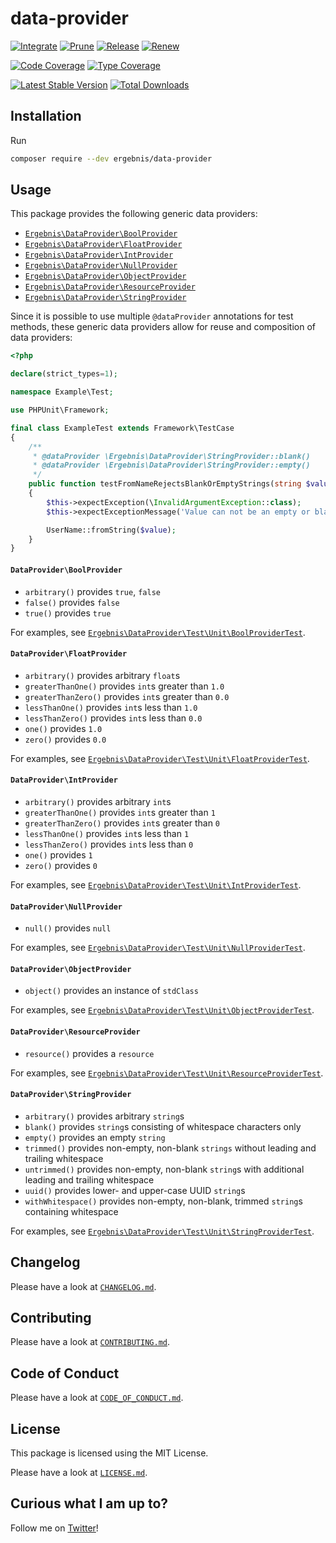 # data-provider

[![Integrate](https://github.com/ergebnis/data-provider/workflows/Integrate/badge.svg)](https://github.com/ergebnis/data-provider/actions)
[![Prune](https://github.com/ergebnis/data-provider/workflows/Prune/badge.svg)](https://github.com/ergebnis/data-provider/actions)
[![Release](https://github.com/ergebnis/data-provider/workflows/Release/badge.svg)](https://github.com/ergebnis/data-provider/actions)
[![Renew](https://github.com/ergebnis/data-provider/workflows/Renew/badge.svg)](https://github.com/ergebnis/data-provider/actions)

[![Code Coverage](https://codecov.io/gh/ergebnis/data-provider/branch/main/graph/badge.svg)](https://codecov.io/gh/ergebnis/data-provider)
[![Type Coverage](https://shepherd.dev/github/ergebnis/data-provider/coverage.svg)](https://shepherd.dev/github/ergebnis/data-provider)

[![Latest Stable Version](https://poser.pugx.org/ergebnis/data-provider/v/stable)](https://packagist.org/packages/ergebnis/data-provider)
[![Total Downloads](https://poser.pugx.org/ergebnis/data-provider/downloads)](https://packagist.org/packages/ergebnis/data-provider)

## Installation

Run

```sh
composer require --dev ergebnis/data-provider
```

## Usage

This package provides the following generic data providers:

* [`Ergebnis\DataProvider\BoolProvider`](https://github.com/ergebnis/data-provider#dataproviderboolprovider)
* [`Ergebnis\DataProvider\FloatProvider`](https://github.com/ergebnis/data-provider#dataproviderfloatprovider)
* [`Ergebnis\DataProvider\IntProvider`](https://github.com/ergebnis/data-provider#dataproviderintprovider)
* [`Ergebnis\DataProvider\NullProvider`](https://github.com/ergebnis/data-provider#dataprovidernullprovider)
* [`Ergebnis\DataProvider\ObjectProvider`](https://github.com/ergebnis/data-provider#dataproviderobjectprovider)
* [`Ergebnis\DataProvider\ResourceProvider`](https://github.com/ergebnis/data-provider#dataproviderresourceprovider)
* [`Ergebnis\DataProvider\StringProvider`](https://github.com/ergebnis/data-provider#dataproviderstringprovider)

Since it is possible to use multiple `@dataProvider` annotations for test methods, these generic data providers allow for reuse and composition of data providers:

```php
<?php

declare(strict_types=1);

namespace Example\Test;

use PHPUnit\Framework;

final class ExampleTest extends Framework\TestCase
{
    /**
     * @dataProvider \Ergebnis\DataProvider\StringProvider::blank()
     * @dataProvider \Ergebnis\DataProvider\StringProvider::empty()
     */
    public function testFromNameRejectsBlankOrEmptyStrings(string $value): void
    {
        $this->expectException(\InvalidArgumentException::class);
        $this->expectExceptionMessage('Value can not be an empty or blank string.');

        UserName::fromString($value);
    }
}
```

#### `DataProvider\BoolProvider`

* `arbitrary()` provides `true`, `false`
* `false()` provides `false`
* `true()` provides `true`

For examples, see [`Ergebnis\DataProvider\Test\Unit\BoolProviderTest`](test/Unit/BoolProviderTest.php).

#### `DataProvider\FloatProvider`

* `arbitrary()` provides arbitrary `float`s
* `greaterThanOne()` provides `int`s greater than `1.0`
* `greaterThanZero()` provides `int`s greater than `0.0`
* `lessThanOne()` provides `int`s less than `1.0`
* `lessThanZero()` provides `int`s less than `0.0`
* `one()` provides `1.0`
* `zero()` provides `0.0`

For examples, see [`Ergebnis\DataProvider\Test\Unit\FloatProviderTest`](test/Unit/FloatProviderTest.php).

#### `DataProvider\IntProvider`

* `arbitrary()` provides arbitrary `int`s
* `greaterThanOne()` provides `int`s greater than `1`
* `greaterThanZero()` provides `int`s greater than `0`
* `lessThanOne()` provides `int`s less than `1`
* `lessThanZero()` provides `int`s less than `0`
* `one()` provides `1`
* `zero()` provides `0`

For examples, see [`Ergebnis\DataProvider\Test\Unit\IntProviderTest`](test/Unit/IntProviderTest.php).

#### `DataProvider\NullProvider`

* `null()` provides `null`

For examples, see [`Ergebnis\DataProvider\Test\Unit\NullProviderTest`](test/Unit/NullProviderTest.php).

#### `DataProvider\ObjectProvider`

* `object()` provides an instance of `stdClass`

For examples, see [`Ergebnis\DataProvider\Test\Unit\ObjectProviderTest`](test/Unit/ObjectProviderTest.php).

#### `DataProvider\ResourceProvider`

* `resource()` provides a `resource`

For examples, see [`Ergebnis\DataProvider\Test\Unit\ResourceProviderTest`](test/Unit/ResourceProviderTest.php).

#### `DataProvider\StringProvider`

* `arbitrary()` provides arbitrary `string`s
* `blank()` provides `string`s consisting of whitespace characters only
* `empty()` provides an empty `string`
* `trimmed()` provides non-empty, non-blank `strings` without leading and trailing whitespace
* `untrimmed()` provides non-empty, non-blank `string`s with additional leading and trailing whitespace
* `uuid()` provides lower- and upper-case UUID `string`s
* `withWhitespace()` provides non-empty, non-blank, trimmed `string`s containing whitespace

For examples, see [`Ergebnis\DataProvider\Test\Unit\StringProviderTest`](test/Unit/StringProviderTest.php).

## Changelog

Please have a look at [`CHANGELOG.md`](CHANGELOG.md).

## Contributing

Please have a look at [`CONTRIBUTING.md`](.github/CONTRIBUTING.md).

## Code of Conduct

Please have a look at [`CODE_OF_CONDUCT.md`](https://github.com/ergebnis/.github/blob/main/CODE_OF_CONDUCT.md).

## License

This package is licensed using the MIT License.

Please have a look at [`LICENSE.md`](LICENSE.md).

## Curious what I am up to?

Follow me on [Twitter](https://twitter.com/localheinz)!

